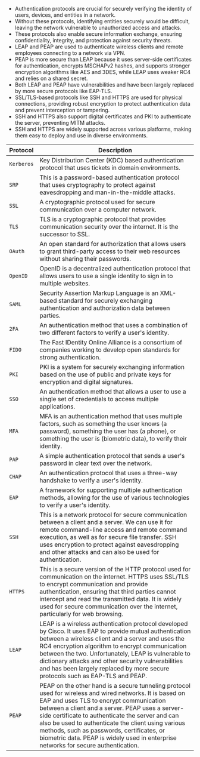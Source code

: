 - Authentication protocols are crucial for securely verifying the identity of users, devices, and entities in a network.
- Without these protocols, identifying entities securely would be difficult, leaving the network vulnerable to unauthorized access and attacks.
- These protocols also enable secure information exchange, ensuring confidentiality, integrity, and protection against security threats.
- LEAP and PEAP are used to authenticate wireless clients and remote employees connecting to a network via VPN.
- PEAP is more secure than LEAP because it uses server-side certificates for authentication, encrypts MSCHAPv2 hashes, and supports stronger encryption algorithms like AES and 3DES, while LEAP uses weaker RC4 and relies on a shared secret.
- Both LEAP and PEAP have vulnerabilities and have been largely replaced by more secure protocols like EAP-TLS.
- SSL/TLS-based protocols like SSH and HTTPS are used for physical connections, providing robust encryption to protect authentication data and prevent interception or tampering.
- SSH and HTTPS also support digital certificates and PKI to authenticate the server, preventing MITM attacks.
- SSH and HTTPS are widely supported across various platforms, making them easy to deploy and use in diverse environments.

| **Protocol** | **Description** |
| --- | --- |
| `Kerberos` | Key Distribution Center (KDC) based authentication protocol that uses tickets in domain environments. |
| `SRP` | This is a password-based authentication protocol that uses cryptography to protect against eavesdropping and man-in-the-middle attacks. |
| `SSL` | A cryptographic protocol used for secure communication over a computer network. |
| `TLS` | TLS is a cryptographic protocol that provides communication security over the internet. It is the successor to SSL. |
| `OAuth` | An open standard for authorization that allows users to grant third-party access to their web resources without sharing their passwords. |
| `OpenID` | OpenID is a decentralized authentication protocol that allows users to use a single identity to sign in to multiple websites. |
| `SAML` | Security Assertion Markup Language is an XML-based standard for securely exchanging authentication and authorization data between parties. |
| `2FA` | An authentication method that uses a combination of two different factors to verify a user's identity. |
| `FIDO` | The Fast IDentity Online Alliance is a consortium of companies working to develop open standards for strong authentication. |
| `PKI` | PKI is a system for securely exchanging information based on the use of public and private keys for encryption and digital signatures. |
| `SSO` | An authentication method that allows a user to use a single set of credentials to access multiple applications. |
| `MFA` | MFA is an authentication method that uses multiple factors, such as something the user knows (a password), something the user has (a phone), or something the user is (biometric data), to verify their identity. |
| `PAP` | A simple authentication protocol that sends a user's password in clear text over the network. |
| `CHAP` | An authentication protocol that uses a three-way handshake to verify a user's identity. |
| `EAP` | A framework for supporting multiple authentication methods, allowing for the use of various technologies to verify a user's identity. |
| `SSH` | This is a network protocol for secure communication between a client and a server. We can use it for remote command-line access and remote command execution, as well as for secure file transfer. SSH uses encryption to protect against eavesdropping and other attacks and can also be used for authentication. |
| `HTTPS` | This is a secure version of the HTTP protocol used for communication on the internet. HTTPS uses SSL/TLS to encrypt communication and provide authentication, ensuring that third parties cannot intercept and read the transmitted data. It is widely used for secure communication over the internet, particularly for web browsing. |
| `LEAP` | LEAP is a wireless authentication protocol developed by Cisco. It uses EAP to provide mutual authentication between a wireless client and a server and uses the RC4 encryption algorithm to encrypt communication between the two. Unfortunately, LEAP is vulnerable to dictionary attacks and other security vulnerabilities and has been largely replaced by more secure protocols such as EAP-TLS and PEAP. |
| `PEAP` | PEAP on the other hand is a secure tunneling protocol used for wireless and wired networks. It is based on EAP and uses TLS to encrypt communication between a client and a server. PEAP uses a server-side certificate to authenticate the server and can also be used to authenticate the client using various methods, such as passwords, certificates, or biometric data. PEAP is widely used in enterprise networks for secure authentication. |
